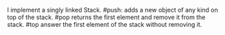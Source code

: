 I implement a singly linked Stack. 
#push: adds a new object of any kind on top of the stack. 
#pop returns the first element and remove it from the stack. 
#top answer the first element of the stack without removing it.